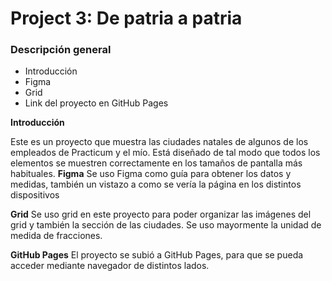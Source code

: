 # Project 3: De patria a patria

### Descripción general

- Introducción
- Figma
- Grid
- Link del proyecto en GitHub Pages

**Introducción**

Este es un proyecto que muestra las ciudades natales de algunos de los empleados de Practicum y el mío. Está diseñado de tal modo que todos los elementos se muestren correctamente en los tamaños de pantalla más habituales.
**Figma**
Se uso Figma como guía para obtener los datos y medidas, también un vistazo a como se vería la página en los distintos dispositivos

**Grid**
Se uso grid en este proyecto para poder organizar las imágenes del grid y también la sección de las ciudades. Se uso mayormente la unidad de medida de fracciones.

**GitHub Pages**
El proyecto se subió a GitHub Pages, para que se pueda acceder mediante navegador de distintos lados.
